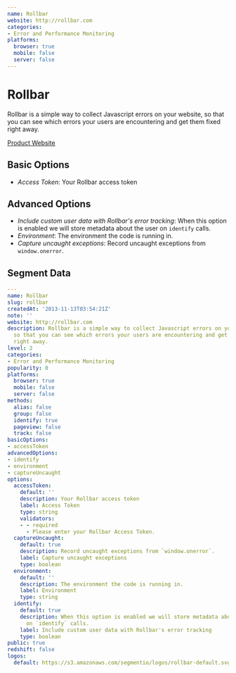 ```yaml
---
name: Rollbar
website: http://rollbar.com
categories:
- Error and Performance Monitoring
platforms:
  browser: true
  mobile: false
  server: false
---
```


# Rollbar

Rollbar is a simple way to collect Javascript errors on your website, so that you can see which errors your users are encountering and get them fixed right away.

[Product Website](http://rollbar.com)

## Basic Options

- *Access Token*: Your Rollbar access token

## Advanced Options

- *Include custom user data with Rollbar's error tracking*: When this option is enabled we will store metadata about the user on `identify` calls.
- *Environment*: The environment the code is running in.
- *Capture uncaught exceptions*: Record uncaught exceptions from `window.onerror`.

## Segment Data
```yaml
---
name: Rollbar
slug: rollbar
createdAt: '2013-11-13T03:54:21Z'
note: ''
website: http://rollbar.com
description: Rollbar is a simple way to collect Javascript errors on your website,
  so that you can see which errors your users are encountering and get them fixed
  right away.
level: 2
categories:
- Error and Performance Monitoring
popularity: 0
platforms:
  browser: true
  mobile: false
  server: false
methods:
  alias: false
  group: false
  identify: true
  pageview: false
  track: false
basicOptions:
- accessToken
advancedOptions:
- identify
- environment
- captureUncaught
options:
  accessToken:
    default: ''
    description: Your Rollbar access token
    label: Access Token
    type: string
    validators:
    - - required
      - Please enter your Rollbar Access Token.
  captureUncaught:
    default: true
    description: Record uncaught exceptions from `window.onerror`.
    label: Capture uncaught exceptions
    type: boolean
  environment:
    default: ''
    description: The environment the code is running in.
    label: Environment
    type: string
  identify:
    default: true
    description: When this option is enabled we will store metadata about the user
      on `identify` calls.
    label: Include custom user data with Rollbar's error tracking
    type: boolean
public: true
redshift: false
logos:
  default: https://s3.amazonaws.com/segmentio/logos/rollbar-default.svg

```

